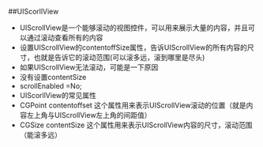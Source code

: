 ##UIScorllView
-  UIScrollView是一个能够滚动的视图控件，可以用来展示大量的内容，并且可以通过滚动查看所有的内容
- 设置UIScrollView的contentoffSize属性，告诉UIScrollView的所有内容的尺寸，也就是告诉它的滚动范围(可以滚多远，滚到哪里是尽头)
- 如果UIScrollView无法滚动，可能是一下原因
- 没有设置contentSize
- scrollEnabled =No;
- UIScorllView的常见属性
- CGPoint contentoffset 这个属性用来表示UIScrollView滚动的位置（就是内容左上角与UIScrollView左上角的间距值）
- CGSize contentSize 这个属性用来表示UIScrollView内容的尺寸，滚动范围（能滚多远）